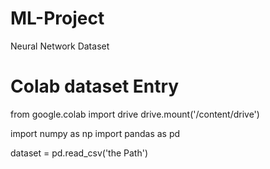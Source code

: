 # ML-Project
Neural Network Dataset
# Colab dataset Entry
from google.colab import drive
drive.mount('/content/drive')

import numpy as np
import pandas as pd

dataset = pd.read_csv('the Path')
